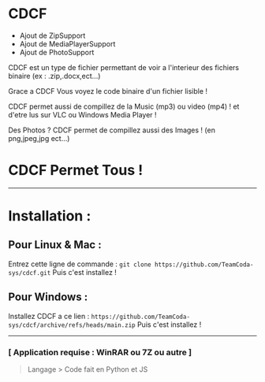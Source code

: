 # CDCF

- Ajout de ZipSupport
- Ajout de MediaPlayerSupport
- Ajout de PhotoSupport

CDCF est un type de fichier permettant de voir a l'interieur des fichiers binaire (ex : .zip,.docx,ect...)

Grace a CDCF Vous voyez le code binaire d'un fichier lisible !

CDCF permet aussi de compillez de la Music (mp3) ou video (mp4) !
et d'etre lus sur VLC ou Windows Media Player !

Des Photos ? CDCF permet de compillez aussi des Images ! (en png,jpeg,jpg ect...)

# CDCF Permet Tous !

***
# Installation :

## Pour Linux & Mac :
Entrez cette ligne de commande :
`git clone https://github.com/TeamCoda-sys/cdcf.git`
Puis c'est installez !

## Pour Windows :
Installez CDCF a ce lien :
`https://github.com/TeamCoda-sys/cdcf/archive/refs/heads/main.zip`
Puis c'est installez !
***
### [ Application requise : WinRAR ou 7Z ou autre ]

> Langage > Code fait en Python et JS
